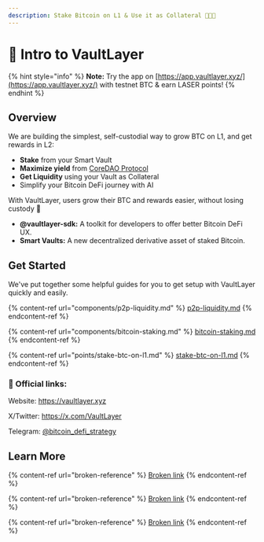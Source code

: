 ```yaml
---
description: Stake Bitcoin on L1 & Use it as Collateral 💼🚀✨
---
```


# 👋 Intro to VaultLayer

{% hint style="info" %}
**Note:** Try the app on [https://app.vaultlayer.xyz/](https://app.vaultlayer.xyz/) with testnet BTC & earn LASER points!
{% endhint %}

## Overview

We are building the simplest, self-custodial way to grow BTC on L1, and get rewards in L2:

* **Stake** from your Smart Vault
* **Maximize yield** from [CoreDAO Protocol](https://docs.coredao.org/docs/Learn/products/btc-staking/overview)
* **Get Liquidity** using your Vault as Collateral
* Simplify your Bitcoin DeFi journey with AI

With VaultLayer, users grow their BTC and rewards easier, without losing custody 🔐

* **@vaultlayer-sdk:** A toolkit for developers to offer better Bitcoin DeFi UX.
* **Smart Vaults:** A new decentralized derivative asset of staked Bitcoin.

## Get Started

We've put together some helpful guides for you to get setup with VaultLayer quickly and easily.

{% content-ref url="components/p2p-liquidity.md" %}
[p2p-liquidity.md](components/p2p-liquidity.md)
{% endcontent-ref %}

{% content-ref url="components/bitcoin-staking.md" %}
[bitcoin-staking.md](components/bitcoin-staking.md)
{% endcontent-ref %}

{% content-ref url="points/stake-btc-on-l1.md" %}
[stake-btc-on-l1.md](points/stake-btc-on-l1.md)
{% endcontent-ref %}

### 📌 Official links:&#x20;

Website: [https://vaultlayer.xyz ](https://vaultlayer.xyz)

X/Twitter: [https://x.com/VaultLayer ](https://x.com/VaultLayer)

Telegram: [@bitcoin\_defi\_strategy](https://t.me/+Q58TzLXmvGM0MGFh)

## Learn More

{% content-ref url="broken-reference" %}
[Broken link](broken-reference)
{% endcontent-ref %}

{% content-ref url="broken-reference" %}
[Broken link](broken-reference)
{% endcontent-ref %}

{% content-ref url="broken-reference" %}
[Broken link](broken-reference)
{% endcontent-ref %}
